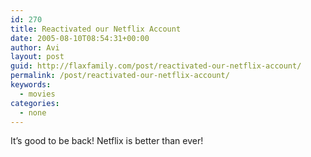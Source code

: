 ```yaml
---
id: 270
title: Reactivated our Netflix Account
date: 2005-08-10T08:54:31+00:00
author: Avi
layout: post
guid: http://flaxfamily.com/post/reactivated-our-netflix-account/
permalink: /post/reactivated-our-netflix-account/
keywords:
  - movies
categories:
  - none
---
```

It&#8217;s good to be back! Netflix is better than ever!